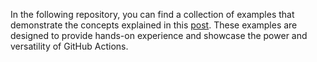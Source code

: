 In the following repository, you can find a collection of examples that demonstrate the concepts explained in this [post](https://joanplaja.com/posts/courses/githubactions/1_basics/). These examples are designed to provide hands-on experience and showcase the power and versatility of GitHub Actions.